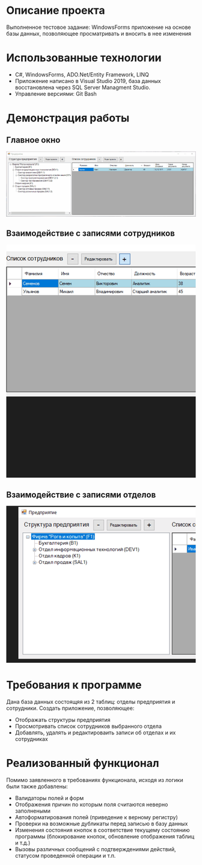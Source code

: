 # Описание проекта
Выполненное тестовое задание: WindowsForms приложение на основе базы данных, позволяющее просматривать и вносить в нее изменения

# Использованные технологии
- C#, WindowsForms, ADO.Net/Entity Framework, LINQ 
- Приложение написано в Visual Studio 2019, база данных восстановлена через SQL Server Managment Studio.
- Управление версиями: Git Bash

# Демонстрация работы
## Главное окно
![](MainWindow.gif)
## Взаимодействие с записями сотрудников
![](AddEmpWindow.gif)
## Взаимодействие с записями отделов
![](AddEditDepWindow.gif)

# Требования к программе
Дана база данных состоящяя из 2 таблиц: отделы предприятия и сотрудники.
Создать приложение, позволяющее:
- Отображать структуры предприятия
- Просмотривать список сотрудников выбранного отдела
- Добавлять, удалять и редактироваить записи об отделах и их сотрудниках

# Реализованный функционал
Помимо заявленного в требованиях функционала, исходя из логики были также добавлены:
- Валидаторы полей и форм
- Отображения причин по которым поля считаются неверно заполнеными
- Автоформатирования полей (приведение к верному регистру)
- Проверки на возможные дубликаты перед записью в базу данных
- Изменения состояния кнопок в соответствие текущему состоянию программы (блокирование кнопок, обновление отображения таблиц и т.д.)
- Вызовы различных сообщений с подтверждениями действий, статусом проведенной операции и т.п.

